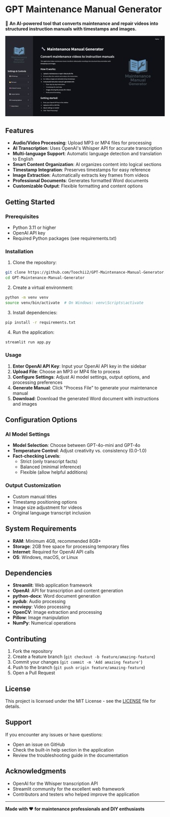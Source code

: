 # GPT Maintenance Manual Generator

🔧 **An AI-powered tool that converts maintenance and repair videos into structured instruction manuals with timestamps and images.**

![GPT Maintenance Manual Generator](image/image.png)

## Features

- **Audio/Video Processing**: Upload MP3 or MP4 files for processing
- **AI Transcription**: Uses OpenAI's Whisper API for accurate transcription
- **Multi-language Support**: Automatic language detection and translation to English
- **Smart Content Organization**: AI organizes content into logical sections
- **Timestamp Integration**: Preserves timestamps for easy reference
- **Image Extraction**: Automatically extracts key frames from videos
- **Professional Documents**: Generates formatted Word documents
- **Customizable Output**: Flexible formatting and content options


## Getting Started

### Prerequisites

- Python 3.11 or higher
- OpenAI API key
- Required Python packages (see requirements.txt)

### Installation

1. Clone the repository:
```bash
git clone https://github.com/Toochii2/GPT-Maintenance-Manual-Generator.git
cd GPT-Maintenance-Manual-Generator
```

2. Create a virtual environment:
```bash
python -m venv venv
source venv/bin/activate  # On Windows: venv\Scripts\activate
```

3. Install dependencies:
```bash
pip install -r requirements.txt
```

4. Run the application:
```bash
streamlit run app.py
```

### Usage

1. **Enter OpenAI API Key**: Input your OpenAI API key in the sidebar
2. **Upload File**: Choose an MP3 or MP4 file to process
3. **Configure Settings**: Adjust AI model settings, output options, and processing preferences
4. **Generate Manual**: Click "Process File" to generate your maintenance manual
5. **Download**: Download the generated Word document with instructions and images

## Configuration Options

### AI Model Settings
- **Model Selection**: Choose between GPT-4o-mini and GPT-4o
- **Temperature Control**: Adjust creativity vs. consistency (0.0-1.0)
- **Fact-checking Levels**: 
  - Strict (only transcript facts)
  - Balanced (minimal inference)
  - Flexible (allow helpful additions)

### Output Customization
- Custom manual titles
- Timestamp positioning options
- Image size adjustment for videos
- Original language transcript inclusion

## System Requirements

- **RAM**: Minimum 4GB, recommended 8GB+
- **Storage**: 2GB free space for processing temporary files
- **Internet**: Required for OpenAI API calls
- **OS**: Windows, macOS, or Linux

## Dependencies

- **Streamlit**: Web application framework
- **OpenAI**: API for transcription and content generation
- **python-docx**: Word document generation
- **pydub**: Audio processing
- **moviepy**: Video processing
- **OpenCV**: Image extraction and processing
- **Pillow**: Image manipulation
- **NumPy**: Numerical operations

## Contributing

1. Fork the repository
2. Create a feature branch (`git checkout -b feature/amazing-feature`)
3. Commit your changes (`git commit -m 'Add amazing feature'`)
4. Push to the branch (`git push origin feature/amazing-feature`)
5. Open a Pull Request

## License

This project is licensed under the MIT License - see the [LICENSE](LICENSE) file for details.

## Support

If you encounter any issues or have questions:
- Open an issue on GitHub
- Check the built-in help section in the application
- Review the troubleshooting guide in the documentation

## Acknowledgments

- OpenAI for the Whisper transcription API
- Streamlit community for the excellent web framework
- Contributors and testers who helped improve the application

---

**Made with ❤️ for maintenance professionals and DIY enthusiasts**
